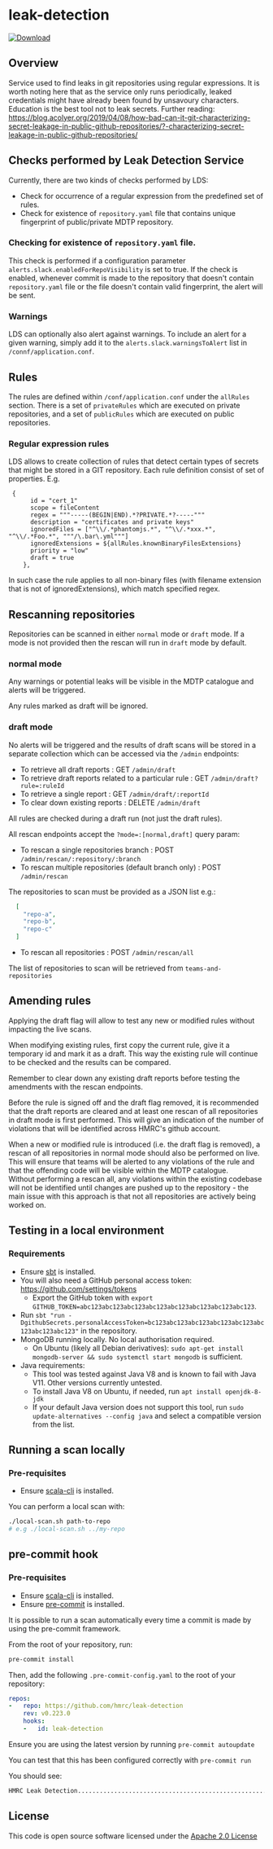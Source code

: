 # leak-detection

[ ![Download](https://api.bintray.com/packages/hmrc/releases/leak-detection/images/download.svg) ](https://bintray.com/hmrc/releases/leak-detection/_latestVersion)

## Overview
Service used to find leaks in git repositories using regular expressions.
It is worth noting here that as the service only runs periodically, leaked credentials might have already been found by unsavoury characters.  Education is the best tool not to leak secrets.
Further reading: https://blog.acolyer.org/2019/04/08/how-bad-can-it-git-characterizing-secret-leakage-in-public-github-repositories/?-characterizing-secret-leakage-in-public-github-repositories/

## Checks performed by Leak Detection Service
Currently, there are two kinds of checks performed by LDS:
* Check for occurrence of a regular expression from the predefined set of rules.
* Check for existence of `repository.yaml` file that contains unique fingerprint of public/private MDTP repository.

### Checking for existence of `repository.yaml` file.
This check is performed if a configuration parameter `alerts.slack.enabledForRepoVisibility` is set to true.
If the check is enabled, whenever commit is made to the repository that doesn't contain `repository.yaml` file or the file doesn't contain valid fingerprint, the alert will be sent.

### Warnings
LDS can optionally also alert against warnings.  To include an alert for a given warning, simply add it to the `alerts.slack.warningsToAlert` list in `/connf/application.conf`.

## Rules
The rules are defined within `/conf/application.conf` under the `allRules` section.  There is a set of `privateRules` which are executed on private repositories, and a set of `publicRules` which are executed on public repositories.

### Regular expression rules
LDS allows to create collection of rules that detect certain types of secrets that might be stored in a GIT repository. Each rule definition consist of set of properties. E.g.
```
 {
      id = "cert_1"
      scope = fileContent
      regex = """-----(BEGIN|END).*?PRIVATE.*?-----"""
      description = "certificates and private keys"
      ignoredFiles = ["^\\/.*phantomjs.*", "^\\/.*xxx.*", "^\\/.*Foo.*", """/\.bar\.yml"""]
      ignoredExtensions = ${allRules.knownBinaryFilesExtensions}
      priority = "low"
      draft = true
    },
```
In such case the rule applies to all non-binary files (with filename extension that is not of ignoredExtensions), which match specified regex.

## Rescanning repositories
Repositories can be scanned in either `normal` mode or `draft` mode.  If a mode is not provided then the rescan will run in `draft` mode by default.

### normal mode
Any warnings or potential leaks will be visible in the MDTP catalogue and alerts will be triggered.

Any rules marked as draft will be ignored.

### draft mode
No alerts will be triggered and the results of draft scans will be stored in a separate collection which can be accessed via the `/admin` endpoints:
* To retrieve all draft reports : GET `/admin/draft`
* To retrieve draft reports related to a particular rule : GET `/admin/draft?rule=:ruleId`
* To retrieve a single report : GET `/admin/draft/:reportId`
* To clear down existing reports : DELETE `/admin/draft`

All rules are checked during a draft run (not just the draft rules).

All rescan endpoints accept the `?mode=:[normal,draft]` query param:
* To rescan a single repositories branch : POST `/admin/rescan/:repository/:branch`
* To rescan multiple repositories (default branch only) : POST `/admin/rescan`

The repositories to scan must be provided as a JSON list e.g.:
```Json
  [
    "repo-a",
    "repo-b",
    "repo-c"
  ]
```
* To rescan all repositories : POST `/admin/rescan/all`

The list of repositories to scan will be retrieved from `teams-and-repositories`

## Amending rules
Applying the draft flag will allow to test any new or modified rules without impacting the live scans.

When modifying existing rules, first copy the current rule, give it a temporary id and mark it as a draft.  This way the existing rule will continue to be checked and the results can be compared.

Remember to clear down any existing draft reports before testing the amendments with the rescan endpoints.

Before the rule is signed off and the draft flag removed, it is recommended that the draft reports are cleared and at least one rescan of all repositories in draft mode is first performed.  This will give an indication of the number of violations that will be identified across HMRC's github account.

When a new or modified rule is introduced (i.e. the draft flag is removed), a rescan of all repositories in normal mode should also be performed on live.  This will ensure that teams will be alerted to any violations of the rule and that the offending code will be visible within the MDTP catalogue.    
Without performing a rescan all, any violations within the existing codebase will not be identified until changes are pushed up to the repository - the main issue with this approach is that not all repositories are actively being worked on.

## Testing in a local environment
### Requirements
* Ensure [sbt](https://www.scala-sbt.org/1.x/docs/Setup.html) is installed.
* You will also need a GitHub personal access token: https://github.com/settings/tokens
  * Export the GitHub token with `export GITHUB_TOKEN=abc123abc123abc123abc123abc123abc123abc123abc123`.
* Run `sbt "run -DgithubSecrets.personalAccessToken=bc123abc123abc123abc123abc123abc123abc123abc123"` in the repository.
* MongoDB running locally. No local authorisation required.
  * On Ubuntu (likely all Debian derivatives): `sudo apt-get install mongodb-server && sudo systemctl start mongodb` is sufficient.
* Java requirements:
  * This tool was tested against Java V8 and is known to fail with Java V11. Other versions currently untested.
  * To install Java V8 on Ubuntu, if needed, run `apt install openjdk-8-jdk`
  * If your default Java version does not support this tool, run `sudo update-alternatives --config java` and select a compatible version from the list.

## Running a scan locally
### Pre-requisites
* Ensure [scala-cli](https://scala-cli.virtuslab.org/install) is installed.

You can perform a local scan with:

```bash
./local-scan.sh path-to-repo
# e.g ./local-scan.sh ../my-repo
```

## pre-commit hook
### Pre-requisites
* Ensure [scala-cli](https://scala-cli.virtuslab.org/install) is installed.
* Ensure [pre-commit](https://pre-commit.com) is installed.

It is possible to run a scan automatically every time a commit is made by using the pre-commit framework.

From the root of your repository, run:
```bash
pre-commit install
```

Then, add the following `.pre-commit-config.yaml` to the root of your repository:

```yaml
repos:
-   repo: https://github.com/hmrc/leak-detection
    rev: v0.223.0
    hooks:
    -   id: leak-detection
```

Ensure you are using the latest version by running `pre-commit autoupdate`

You can test that this has been configured correctly with `pre-commit run`

You should see:
```bash
HMRC Leak Detection......................................................Passed
```

## License
This code is open source software licensed under the [Apache 2.0 License]("http://www.apache.org/licenses/LICENSE-2.0.html")
